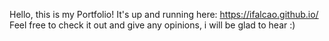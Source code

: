 Hello, this is my Portfolio! It's up and running here: https://ifalcao.github.io/
Feel free to check it out and give any opinions, i will be glad to hear :)
